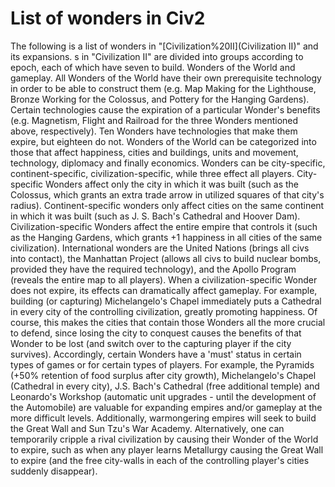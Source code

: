 # List of wonders in Civ2

The following is a list of wonders in "[Civilization%20II](Civilization II)" and its expansions.
s in "Civilization II" are divided into groups according to epoch, each of which have seven to build.
Wonders of the World and gameplay.
All Wonders of the World have their own prerequisite technology in order to be able to construct them (e.g. Map Making for the Lighthouse, Bronze Working for the Colossus, and Pottery for the Hanging Gardens). Certain technologies cause the expiration of a particular Wonder's benefits (e.g. Magnetism, Flight and Railroad for the three Wonders mentioned above, respectively). Ten Wonders have technologies that make them expire, but eighteen do not.
Wonders of the World can be categorized into those that affect happiness, cities and buildings, units and movement, technology, diplomacy and finally economics. Wonders can be city-specific, continent-specific, civilization-specific, while three effect all players. City-specific Wonders affect only the city in which it was built (such as the Colossus, which grants an extra trade arrow in utilized squares of that city's radius). Continent-specific wonders only affect cities on the same continent in which it was built (such as J. S. Bach's Cathedral and Hoover Dam). Civilization-specific Wonders affect the entire empire that controls it (such as the Hanging Gardens, which grants +1 happiness in all cities of the same civilization). International wonders are the United Nations (brings all civs into contact), the Manhattan Project (allows all civs to build nuclear bombs, provided they have the required technology), and the Apollo Program (reveals the entire map to all players).
When a civilization-specific Wonder does not expire, its effects can dramatically affect gameplay. For example, building (or capturing) Michelangelo's Chapel immediately puts a Cathedral in every city of the controlling civilization, greatly promoting happiness. Of course, this makes the cities that contain those Wonders all the more crucial to defend, since losing the city to conquest causes the benefits of that Wonder to be lost (and switch over to the capturing player if the city survives). Accordingly, certain Wonders have a 'must' status in certain types of games or for certain types of players. For example, the Pyramids (+50% retention of food surplus after city growth), Michelangelo's Chapel (Cathedral in every city), J.S. Bach's Cathedral (free additional temple) and Leonardo's Workshop (automatic unit upgrades - until the development of the Automobile) are valuable for expanding empires and/or gameplay at the more difficult levels. Additionally, warmongering empires will seek to build the Great Wall and Sun Tzu's War Academy.
Alternatively, one can temporarily cripple a rival civilization by causing their Wonder of the World to expire, such as when any player learns Metallurgy causing the Great Wall to expire (and the free city-walls in each of the controlling player's cities suddenly disappear).